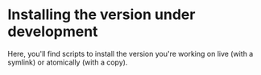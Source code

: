 # Installing the version under development

Here, you'll find scripts to install the version you're working on live (with a
symlink) or atomically (with a copy).
